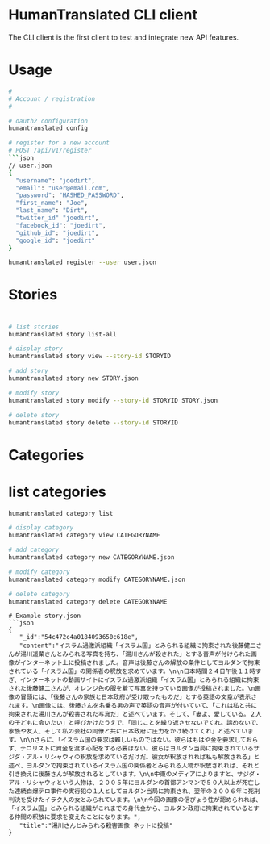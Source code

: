 HumanTranslated CLI client
==========================

The CLI client is the first client to test and integrate new API features. 

# Usage

```bash
#
# Account / registration
#

# oauth2 configuration
humantranslated config

# register for a new account
# POST /api/v1/register
```json
// user.json
{
  "username": "joedirt",
  "email": "user@email.com",
  "password": "HASHED_PASSWORD",
  "first_name": "Joe",
  "last_name": "Dirt",
  "twitter_id" "joedirt",
  "facebook_id": "joedirt",
  "github_id": "joedirt",
  "google_id": "joedirt"
}
```

```bash
humantranslated register --user user.json
```

#
# Stories
#

```bash
# list stories
humantranslated story list-all
```

```bash
# display story
humantranslated story view --story-id STORYID
```

```bash
# add story
humantranslated story new STORY.json
```

```bash
# modify story
humantranslated story modify --story-id STORYID STORY.json
```

```bash
# delete story
humantranslated story delete --story-id STORYID
```

#
# Categories
# 

# list categories
```bash
humantranslated category list
```

```bash
# display category
humantranslated category view CATEGORYNAME
```

```bash
# add category
humantranslated category new CATEGORYNAME.json
```

```bash
# modify category
humantranslated category modify CATEGORYNAME.json
```

```bash
# delete category
humantranslated category delete CATEGORYNAME
```

```
# Example story.json
```json
{
   "_id":"54c472c4a0184093650c618e",
   "content":"イスラム過激派組織「イスラム国」とみられる組織に拘束された後藤健二さんが湯川遥菜さんとみられる写真を持ち、「湯川さんが殺された」とする音声が付けられた画像がインターネット上に投稿されました。音声は後藤さんの解放の条件としてヨルダンで拘束されている「イスラム国」の関係者の釈放を求めています。\n\n日本時間２４日午後１１時すぎ、インターネットの動画サイトにイスラム過激派組織「イスラム国」とみられる組織に拘束された後藤健二さんが、オレンジ色の服を着て写真を持っている画像が投稿されました。\n画像の冒頭には、「後藤さんの家族と日本政府が受け取ったものだ」とする英語の文章が表示されます。\n画像には、後藤さんを名乗る男の声で英語の音声が付いていて、「これは私と共に拘束された湯川さんが殺害された写真だ」と述べています。そして、「妻よ、愛している。２人の子どもに会いたい」と呼びかけたうえで、「同じことを繰り返させないでくれ。諦めないで、家族や友人、そして私の会社の同僚と共に日本政府に圧力をかけ続けてくれ」と述べています。\n\nさらに、「イスラム国の要求は難しいものではない。彼らはもはや金を要求しておらず、テロリストに資金を渡す心配をする必要はない。彼らはヨルダン当局に拘束されているサジダ・アル・リシャウィの釈放を求めているだけだ。彼女が釈放されれば私も解放される」と述べ、ヨルダンで拘束されているイスラム国の関係者とみられる人物が釈放されれば、それと引き換えに後藤さんが解放されるとしています。\n\n中東のメディアによりますと、サジダ・アル・リシャウィという人物は、２００５年にヨルダンの首都アンマンで５０人以上が死亡した連続自爆テロ事件の実行犯の１人としてヨルダン当局に拘束され、翌年の２００６年に死刑判決を受けたイラク人の女とみられています。\n\n今回の画像の信ぴょう性が認められれば、「イスラム国」とみられる組織がこれまでの身代金から、ヨルダン政府に拘束されているとする仲間の釈放に要求を変えたことになります。",
   "title":"湯川さんとみられる殺害画像 ネットに投稿"
}
```

